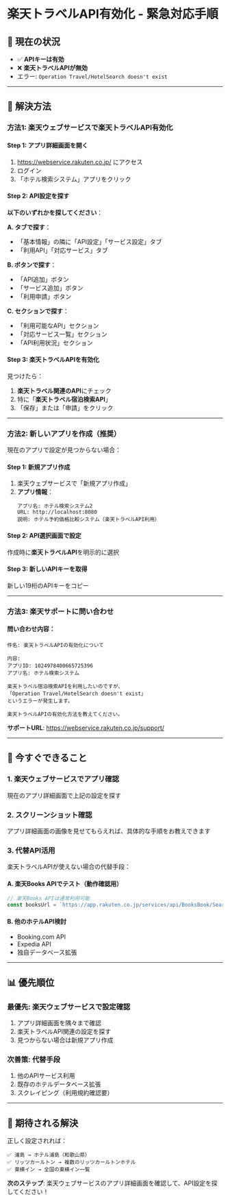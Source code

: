 # 楽天トラベルAPI有効化 - 緊急対応手順

## 🚨 現在の状況
- ✅ **APIキーは有効**
- ❌ **楽天トラベルAPIが無効**
- エラー: `Operation Travel/HotelSearch doesn't exist`

---

## 🔧 解決方法

### 方法1: 楽天ウェブサービスで楽天トラベルAPI有効化

#### Step 1: アプリ詳細画面を開く
1. https://webservice.rakuten.co.jp/ にアクセス
2. ログイン
3. 「ホテル検索システム」アプリをクリック

#### Step 2: API設定を探す
**以下のいずれかを探してください**：

**A. タブで探す**：
- 「基本情報」の隣に「API設定」「サービス設定」タブ
- 「利用API」「対応サービス」タブ

**B. ボタンで探す**：
- 「API追加」ボタン
- 「サービス追加」ボタン
- 「利用申請」ボタン

**C. セクションで探す**：
- 「利用可能なAPI」セクション
- 「対応サービス一覧」セクション
- 「API利用状況」セクション

#### Step 3: 楽天トラベルAPIを有効化
見つけたら：
1. **楽天トラベル関連のAPI**にチェック
2. 特に「**楽天トラベル宿泊検索API**」
3. 「保存」または「申請」をクリック

---

### 方法2: 新しいアプリを作成（推奨）

現在のアプリで設定が見つからない場合：

#### Step 1: 新規アプリ作成
1. 楽天ウェブサービスで「新規アプリ作成」
2. **アプリ情報**：
   ```
   アプリ名: ホテル検索システム2
   URL: http://localhost:8080
   説明: ホテル予約価格比較システム（楽天トラベルAPI利用）
   ```

#### Step 2: API選択画面で設定
作成時に**楽天トラベルAPI**を明示的に選択

#### Step 3: 新しいAPIキーを取得
新しい19桁のAPIキーをコピー

---

### 方法3: 楽天サポートに問い合わせ

#### 問い合わせ内容：
```
件名: 楽天トラベルAPIの有効化について

内容:
アプリID: 1024978400665725396
アプリ名: ホテル検索システム

楽天トラベル宿泊検索APIを利用したいのですが、
「Operation Travel/HotelSearch doesn't exist」
というエラーが発生します。

楽天トラベルAPIの有効化方法を教えてください。
```

**サポートURL**: https://webservice.rakuten.co.jp/support/

---

## 🚀 今すぐできること

### 1. 楽天ウェブサービスでアプリ確認
現在のアプリ詳細画面で上記の設定を探す

### 2. スクリーンショット確認
アプリ詳細画面の画像を見せてもらえれば、具体的な手順をお教えできます

### 3. 代替API活用
楽天トラベルAPIが使えない場合の代替手段：

#### A. 楽天Books APIでテスト（動作確認用）
```javascript
// 楽天Books APIは通常利用可能
const booksUrl = `https://app.rakuten.co.jp/services/api/BooksBook/Search/20170404?format=json&title=ホテル&applicationId=1024978400665725396`;
```

#### B. 他のホテルAPI検討
- Booking.com API
- Expedia API
- 独自データベース拡張

---

## 📊 優先順位

### 最優先: 楽天ウェブサービスで設定確認
1. アプリ詳細画面を隅々まで確認
2. 楽天トラベルAPI関連の設定を探す
3. 見つからない場合は新規アプリ作成

### 次善策: 代替手段
1. 他のAPIサービス利用
2. 既存のホテルデータベース拡張
3. スクレイピング（利用規約確認要）

---

## 🎯 期待される解決

正しく設定されれば：
```
✅ 浦島 → ホテル浦島（和歌山県）
✅ リッツカールトン → 複数のリッツカールトンホテル
✅ 東横イン → 全国の東横イン一覧
```

**次のステップ**: 楽天ウェブサービスのアプリ詳細画面を確認して、API設定を探してください！